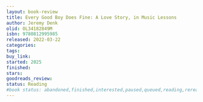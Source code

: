 ```yaml
---
layout: book-review
title: Every Good Boy Does Fine: A Love Story, in Music Lessons
author: Jeremy Denk
olid: OL34182849M
isbn: 9780812995985
released: 2022-03-22
categories: 
tags: 
buy_link: 
started: 2025
finished: 
stars: 
goodreads_review: 
status: Reading
#book status: abandoned,finished,interested,paused,queued,reading,reread
---
```

